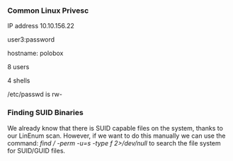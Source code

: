 ### Common Linux Privesc

IP address 10.10.156.22

user3:password

hostname: polobox

8 users

4 shells

/etc/passwd is rw-

### Finding SUID Binaries

We already know that there is SUID capable files on the system, thanks to our LinEnum scan. However, if we want to do this manually we can 
use the command: *find / -perm -u=s -type f 2>/dev/null* to search the file system for SUID/GUID files.



